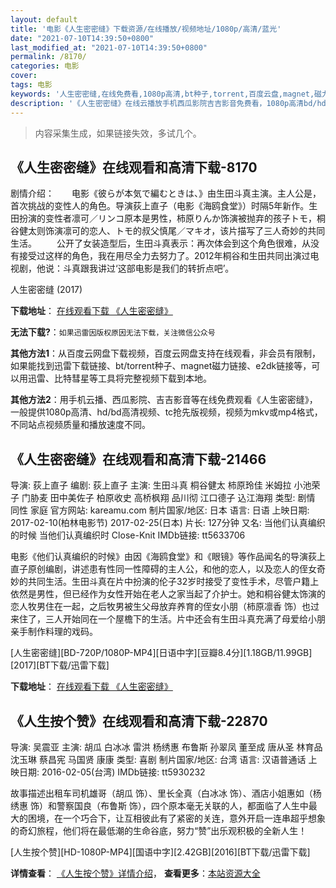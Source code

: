```yaml
---
layout: default
title: '电影《人生密密缝》下载资源/在线播放/视频地址/1080p/高清/蓝光'
date: "2021-07-10T14:39:50+0800"
last_modified_at: "2021-07-10T14:39:50+0800"
permalink: /8170/
categories: 电影
cover:
tags: 电影
keywords: '人生密密缝,在线免费看,1080p高清,bt种子,torrent,百度云盘,magnet,磁力链,迅雷下载资源'
description: '《人生密密缝》在线云播放手机西瓜影院吉吉影音免费看，1080p高清bd/hd未删减完整版和tc抢先枪版，mkv/mp4格式，附带bt/torrent种子、magnet/磁力链、百度云盘、网盘资源迅雷下载链接'
---
```


>内容采集生成，如果链接失效，多试几个。


## 《人生密密缝》在线观看和高清下载-8170

剧情介绍：　　电影《彼らが本気で編むときは、》由生田斗真主演。主人公是，首次挑战的变性人的角色。导演荻上直子（电影《海鸥食堂》）时隔5年新作。生田扮演的变性者凛可／リンコ原本是男性，柿原りんか饰演被抛弃的孩子トモ，桐谷健太则饰演凛可的恋人、トモ的叔父慎尾／マキオ，该片描写了三人奇妙的共同生活。 　　公开了女装造型后，生田斗真表示：再次体会到这个角色很难，从没有接受过这样的角色，我在用尽全力去努力了。2012年桐谷和生田共同出演过电视剧，他说：斗真跟我讲过‘这部电影是我们的转折点吧’。


人生密密缝 (2017)

**下载地址**： [在线观看下载 《人生密密缝》](https://www.btbtdy.me/btdy/dy11459.html) 


**无法下载?**：`如果迅雷因版权原因无法下载，关注微信公众号 `

**其他方法1**：从百度云网盘下载视频，百度云网盘支持在线观看，非会员有限制，如果能找到迅雷下载链接、bt/torrent种子、magnet磁力链接、e2dk链接等，可以用迅雷、比特彗星等工具将完整视频下载到本地。

**其他方法2**：用手机云播、西瓜影院、吉吉影音等在线免费观看《人生密密缝》，一般提供1080p高清、hd/bd高清视频、tc抢先版视频，视频为mkv或mp4格式，不同站点视频质量和播放速度不同。


## 《人生密密缝》在线观看和高清下载-21466

导演: 荻上直子 编剧: 荻上直子 主演: 生田斗真 桐谷健太 柿原玲佳 米姆拉 小池荣子 门胁麦 田中美佐子 柏原收史 高桥枫翔 品川彻 江口德子 込江海翔 类型: 剧情 同性 家庭 官方网站: kareamu.com 制片国家/地区: 日本 语言: 日语 上映日期: 2017-02-10(柏林电影节) 2017-02-25(日本) 片长: 127分钟 又名: 当他们认真编织的时候 当他们认真编织时 Close-Knit IMDb链接: tt5633706

电影《他们认真编织的时候》由因《海鸥食堂》和《眼镜》等作品闻名的导演荻上直子原创编剧，讲述患有性同一性障碍的主人公，和他的恋人，以及恋人的侄女奇妙的共同生活。生田斗真在片中扮演的伦子32岁时接受了变性手术，尽管户籍上依然是男性，但已经作为女性开始在老人之家当起了介护士。她和桐谷健太饰演的恋人牧男住在一起，之后牧男被生父母放弃养育的侄女小朋（柿原凛香 饰）也过来住了，三人开始同在一个屋檐下的生活。片中还会有生田斗真充满了母爱给小朋亲手制作料理的戏码。


[人生密密缝][BD-720P/1080P-MP4][日语中字][豆瓣8.4分][1.18GB/11.99GB][2017][BT下载/迅雷下载]

**下载地址**： [在线观看下载 《人生密密缝》](https://www.btdx8.com/torrent/rsmmf_2017.html) 


## 《人生按个赞》在线观看和高清下载-22870

导演: 吴震亚 主演: 胡瓜 白冰冰 雷洪 杨绣惠 布鲁斯 孙翠凤 董至成 唐从圣 林育品 沈玉琳 蔡昌宪 马国贤 康康 类型: 喜剧 制片国家/地区: 台湾 语言: 汉语普通话 上映日期: 2016-02-05(台湾) IMDb链接: tt5930232

故事描述出租车司机雄哥（胡瓜 饰）、里长全真（白冰冰 饰）、酒店小姐惠如（杨绣惠 饰）和警察国良（布鲁斯 饰），四个原本毫无关联的人，都面临了人生中最大的困境，在一个巧合下，让互相彼此有了紧密的关连，意外开启一连串超乎想象的奇幻旅程，他们将在最低潮的生命谷底，努力“赞”出乐观积极的全新人生！


[人生按个赞][HD-1080P-MP4][国语中字][2.42GB][2016][BT下载/迅雷下载]

**详情查看**： [《人生按个赞》详情介绍](/movie/22870/)， **查看更多**：[本站资源大全](/movie/t/all/)

